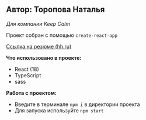 ## Автор: Торопова Наталья
*Для компании Keep Calm*

Проект собран с помощью `create-react-app`

[Ссылка на резюме (hh.ru)](https://hh.ru/resume/a0a99a32ff0b89ab050039ed1f506663414246)

**Что использовано в проекте:**
- React (18)
- TypeScript
- sass

**Работа с проектом:**
- Введите в терминале `npm i` в директории проекта
- Для запуска используйте `npm start`
